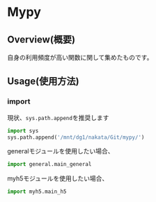 # Mypy

## Overview(概要)
自身の利用頻度が高い関数に関して集めたものです。


## Usage(使用方法)

### import
現状、``sys.path.append``を推奨します
```python
import sys
sys.path.append('/mnt/dg1/nakata/Git/mypy/')
```

generalモジュールを使用したい場合、
```python
import general.main_general

```

myh5モジュールを使用したい場合、
```python
import myh5.main_h5
```
